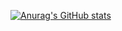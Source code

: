 [![Anurag's GitHub stats](https://github-readme-stats.vercel.app/api?username=yukidoke)](https://github.com/anuraghazra/github-readme-stats)

<!---
yukidoke/yukidoke is a ✨ special ✨ repository because its `README.md` (this file) appears on your GitHub profile.
You can click the Preview link to take a look at your changes.
--->
